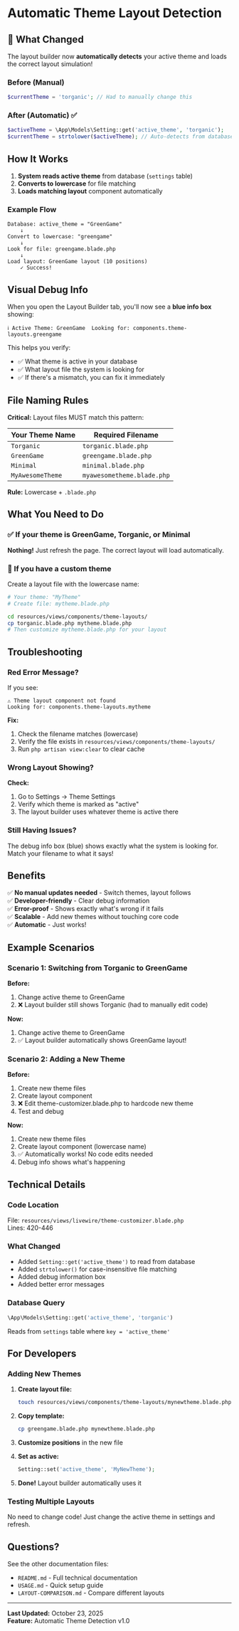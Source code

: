 # Automatic Theme Layout Detection

## 🎉 What Changed

The layout builder now **automatically detects** your active theme and loads the correct layout simulation!

### Before (Manual)
```php
$currentTheme = 'torganic'; // Had to manually change this
```

### After (Automatic) ✅
```php
$activeTheme = \App\Models\Setting::get('active_theme', 'torganic');
$currentTheme = strtolower($activeTheme); // Auto-detects from database
```

## How It Works

1. **System reads active theme** from database (`settings` table)
2. **Converts to lowercase** for file matching
3. **Loads matching layout** component automatically

### Example Flow

```
Database: active_theme = "GreenGame"
    ↓
Convert to lowercase: "greengame"
    ↓
Look for file: greengame.blade.php
    ↓
Load layout: GreenGame layout (10 positions)
    ✓ Success!
```

## Visual Debug Info

When you open the Layout Builder tab, you'll now see a **blue info box** showing:

```
ℹ️ Active Theme: GreenGame  Looking for: components.theme-layouts.greengame
```

This helps you verify:
- ✅ What theme is active in your database
- ✅ What layout file the system is looking for
- ✅ If there's a mismatch, you can fix it immediately

## File Naming Rules

**Critical:** Layout files MUST match this pattern:

| Your Theme Name | Required Filename |
|-----------------|-------------------|
| `Torganic` | `torganic.blade.php` |
| `GreenGame` | `greengame.blade.php` |
| `Minimal` | `minimal.blade.php` |
| `MyAwesomeTheme` | `myawesometheme.blade.php` |

**Rule:** Lowercase + `.blade.php`

## What You Need to Do

### ✅ If your theme is GreenGame, Torganic, or Minimal
**Nothing!** Just refresh the page. The correct layout will load automatically.

### 📝 If you have a custom theme
Create a layout file with the lowercase name:

```bash
# Your theme: "MyTheme"
# Create file: mytheme.blade.php

cd resources/views/components/theme-layouts/
cp torganic.blade.php mytheme.blade.php
# Then customize mytheme.blade.php for your layout
```

## Troubleshooting

### Red Error Message?

If you see:
```
⚠️ Theme layout component not found
Looking for: components.theme-layouts.mytheme
```

**Fix:**
1. Check the filename matches (lowercase)
2. Verify the file exists in `resources/views/components/theme-layouts/`
3. Run `php artisan view:clear` to clear cache

### Wrong Layout Showing?

**Check:**
1. Go to Settings → Theme Settings
2. Verify which theme is marked as "active"
3. The layout builder uses whatever theme is active there

### Still Having Issues?

The debug info box (blue) shows exactly what the system is looking for. Match your filename to what it says!

## Benefits

✅ **No manual updates needed** - Switch themes, layout follows  
✅ **Developer-friendly** - Clear debug information  
✅ **Error-proof** - Shows exactly what's wrong if it fails  
✅ **Scalable** - Add new themes without touching core code  
✅ **Automatic** - Just works!  

## Example Scenarios

### Scenario 1: Switching from Torganic to GreenGame

**Before:**
1. Change active theme to GreenGame
2. ❌ Layout builder still shows Torganic (had to manually edit code)

**Now:**
1. Change active theme to GreenGame
2. ✅ Layout builder automatically shows GreenGame layout!

### Scenario 2: Adding a New Theme

**Before:**
1. Create new theme files
2. Create layout component
3. ❌ Edit theme-customizer.blade.php to hardcode new theme
4. Test and debug

**Now:**
1. Create new theme files
2. Create layout component (lowercase name)
3. ✅ Automatically works! No code edits needed
4. Debug info shows what's happening

## Technical Details

### Code Location
File: `resources/views/livewire/theme-customizer.blade.php`  
Lines: 420-446

### What Changed
- Added `Setting::get('active_theme')` to read from database
- Added `strtolower()` for case-insensitive file matching
- Added debug information box
- Added better error messages

### Database Query
```php
\App\Models\Setting::get('active_theme', 'torganic')
```

Reads from `settings` table where `key = 'active_theme'`

## For Developers

### Adding New Themes

1. **Create layout file:**
   ```bash
   touch resources/views/components/theme-layouts/mynewtheme.blade.php
   ```

2. **Copy template:**
   ```bash
   cp greengame.blade.php mynewtheme.blade.php
   ```

3. **Customize positions** in the new file

4. **Set as active:**
   ```php
   Setting::set('active_theme', 'MyNewTheme');
   ```

5. **Done!** Layout builder automatically uses it

### Testing Multiple Layouts

No need to change code! Just change the active theme in settings and refresh.

## Questions?

See the other documentation files:
- `README.md` - Full technical documentation
- `USAGE.md` - Quick setup guide
- `LAYOUT-COMPARISON.md` - Compare different layouts

---

**Last Updated:** October 23, 2025  
**Feature:** Automatic Theme Detection v1.0


